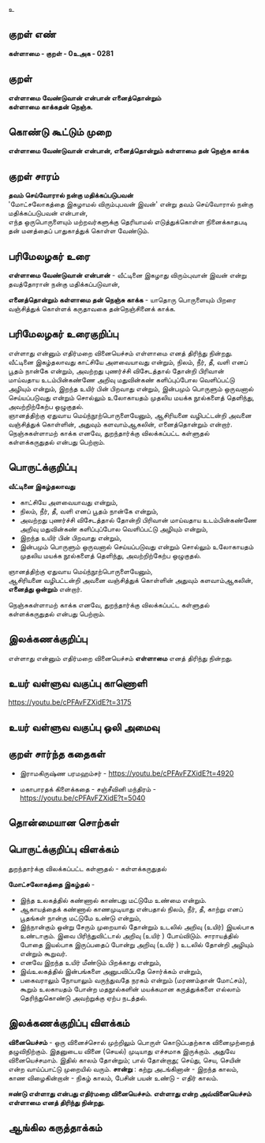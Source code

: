 உ

## குறள் எண் 

**கள்ளாமை  - குறள் - 0உஅக - 0281**  

## குறள் 

**எள்ளாமை வேண்டுவான் என்பான் எனைத்தொன்றும்  
கள்ளாமை காக்கதன் நெஞ்சு.**

## கொண்டு கூட்டும் முறை

**எள்ளாமை வேண்டுவான் என்பான், எனைத்தொன்றும் கள்ளாமை தன் நெஞ்சு காக்க**

## குறள் சாரம் 

**தவம் செய்வோரால் நன்கு மதிக்கப்படுபவன்**  
'மோட்சலோகத்தை இகழாமல் விரும்புபவன் இவன்' என்று தவம் செய்வோரால் நன்கு மதிக்கப்படுபவன் என்பான்,  
எந்த ஒருபொருளையும் மற்றவர்களுக்கு தெரியாமல் எடுத்துக்கொள்ள நினைக்காதபடி தன் மனத்தைப் பாதுகாத்துக் கொள்ள வேண்டும்.  

## பரிமேலழகர் உரை

**எள்ளாமை வேண்டுவான் என்பான்** - வீட்டினை இகழாது விரும்புவான் இவன் என்று தவத்தோரான் நன்கு மதிக்கப்படுவான்,   
  
**எனைத்தொன்றும் கள்ளாமை தன் நெஞ்சு காக்க** - யாதொரு பொருளையும் பிறரை வஞ்சித்துக் கொள்ளக் கருதாவகை தன்நெஞ்சினைக் காக்க. 

## பரிமேலழகர் உரைகுறிப்பு   

எள்ளாது என்னும் எதிர்மறை வினையெச்சம் எள்ளாமை எனத் திரிந்து நின்றது.  
வீட்டினை இகழ்தலாவது காட்சியே அளவையாவது என்றும், நிலம், நீர், தீ, வளி எனப் பூதம் நான்கே என்றும், அவற்றது புணர்ச்சி விசேடத்தால் தோன்றி பிரிவான் மாய்வதாய உடம்பின்கண்ணே அறிவு மதுவின்கண் களிப்புப்போல வெளிப்பட்டு அழியும் என்றும், இறந்த உயிர் பின் பிறவாது என்றும், இன்பமும் பொருளும் ஒருவனால் செய்யப்படுவது என்றும் சொல்லும் உலோகாயதம் முதலிய மயக்க நூல்களைத் தெளிந்து, அவற்றிற்கேற்ப ஒழுகுதல்.  
ஞானத்திற்கு ஏதுவாய மெய்ந்நூற்பொருளையேனும், ஆசிரியனை வழிபட்டன்றி அவனை வஞ்சித்துக் கொள்ளின், அதுவும் களவாம்ஆகலின், எனைத்தொன்றும் என்றார்.   
நெஞ்சுகள்ளாமற் காக்க எனவே, துறந்தார்க்கு விலக்கப்பட்ட கள்ளுதல் கள்ளக்கருதுதல் என்பது பெற்றாம்.   

## பொருட்க்குறிப்பு 

**வீட்டினை இகழ்தலாவது**   
* காட்சியே அளவையாவது என்றும்,   
* நிலம், நீர், தீ, வளி எனப் பூதம் நான்கே என்றும்,   
* அவற்றது புணர்ச்சி விசேடத்தால் தோன்றி பிரிவான் மாய்வதாய உடம்பின்கண்ணே அறிவு மதுவின்கண் களிப்புப்போல வெளிப்பட்டு அழியும் என்றும்,  
* இறந்த உயிர் பின் பிறவாது என்றும்,   
* இன்பமும் பொருளும் ஒருவனால் செய்யப்படுவது என்றும் சொல்லும் உலோகாயதம் முதலிய மயக்க நூல்களைத் தெளிந்து, அவற்றிற்கேற்ப ஒழுகுதல்.  

ஞானத்திற்கு ஏதுவாய மெய்ந்நூற்பொருளையேனும்,   
ஆசிரியனை வழிபட்டன்றி அவனை வஞ்சித்துக் கொள்ளின் அதுவும் களவாம்ஆகலின், **எனைத்து ஒன்றும்** என்றார்.   

நெஞ்சுகள்ளாமற் காக்க எனவே, துறந்தார்க்கு விலக்கப்பட்ட கள்ளுதல் கள்ளக்கருதுதல் என்பது பெற்றாம்.   

## இலக்கணக்குறிப்பு  

எள்ளாது என்னும் எதிர்மறை வினையெச்சம் **எள்ளாமை** எனத் திரிந்து நின்றது.  

## உயர் வள்ளுவ வகுப்பு காணொளி

https://youtu.be/cPFAvFZXidE?t=3175

## உயர் வள்ளுவ வகுப்பு ஒலி அமைவு 

 
## குறள் சார்ந்த கதைகள் 

* இராமகிருஷ்ண பரமஹம்சர் - https://youtu.be/cPFAvFZXidE?t=4920  

* மகாபாரதக் கிளைக்கதை - சஞ்சீவினி மந்திரம் - https://youtu.be/cPFAvFZXidE?t=5040

## தொன்மையான சொற்கள்


## பொருட்க்குறிப்பு விளக்கம்

துறந்தார்க்கு விலக்கப்பட்ட கள்ளுதல் - கள்ளக்கருதுதல்    

**மோட்சலோகத்தை இகழ்தல்** -  
* இந்த உலகத்தில் கண்ணால் காண்பது மட்டுமே உண்மை என்றும்.  
* ஆகாயத்தைக் கண்ணால் காணமுடியாது என்பதால் நிலம், நீர், தீ, காற்று எனப் பூதங்கள் நான்கு மட்டுமே உண்டு என்றும்,  
* இந்நான்கும் ஒன்று சேரும் முறையால் தோன்றும் உடலில் அறிவு (உயிர்) இயல்பாக உண்டாகும். இவை பிரிந்துவிட்டால் அறிவு (உயிர் ) போய்விடும். சாராயத்தில் போதை இயல்பாக இருப்பதைப் போன்று அறிவு (உயிர் ) உடலில் தோன்றி அழியும் என்றும் கூறுவர்.  
* எனவே இறந்த உயிர் மீண்டும் பிறக்காது என்றும்,  
* இவ்உலகத்தில் இன்பங்களை அனுபவிப்பதே சொர்க்கம் என்றும்,  
* பகைவராலும் நோயாலும் வருந்துவதே நரகம் என்றும் (மரணம்தான் மோட்சம்), கூறும் உலகாயதம் போன்ற மதநூல்களின் மயக்கமான கருத்துக்களை எல்லாம் தெரிந்துகொண்டு அவற்றுக்கு ஏற்ப நடத்தல்.

## இலக்கணக்குறிப்பு விளக்கம்

**வினையெச்சம்** - ஒரு வினைச்சொல் முற்றிலும் பொருள் கொடுப்பதற்காக வினைமுற்றைத் தழுவிநிற்கும். இதனுடைய வினை (செயல்) முடியாது எச்சமாக இருக்கும். அதுவே வினையெச்சமாம். இதில் காலம் தோன்றும்; பால் தோன்றாது; செய்து, செய, செயின் என்ற வாய்ப்பாட்டு முறையில் வரும். **சான்று** : கற்று அடங்கினான் - இறந்த காலம், காண விழைகின்றான் - நிகழ் காலம், பேசின் பயன் உண்டு - எதிர் காலம். 

**ஈண்டு எள்ளாது என்பது எதிர்மறை வினையெச்சம். எள்ளாது என்ற அவ்வினையெச்சம் எள்ளாமை எனத் திரிந்து நின்றது.** 

## ஆங்கில கருத்தாக்கம் 


